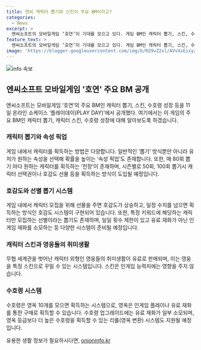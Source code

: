 ```yaml
---
title: 엔씨 캐릭터 뽑기와 스킨이 주요 BM이라고?
categories:
  - News
excerpt: >
  엔씨소프트의 모바일게임 ‘호연’이 기대를 모으고 있다. 게임 BM인 캐릭터 뽑기, 스킨, 수호령 성장 등을 공개함으로써 유저들의 기대를 높였다. 캐릭터 모집 방식은 다양하며, 호감도 시스템과 스킨 판매도 유료 재화를 통해 이뤄진다. 또한 수호령 획득 방식 역시 흥미롭게 다가온다. 게임 내용물과 유료 재화의 활용법이 다채로우며, 플레이어들에게 즐거움을 안겨줄 것으로 기대된다.
feature_text: >
  엔씨소프트의 모바일게임 ‘호연’이 기대를 모으고 있다. 게임 BM인 캐릭터 뽑기, 스킨, 수호령 성장 등을 공개함으로써 유저들의 기대를 높였다. 캐릭터 모집 방식은 다양하며, 호감도 시스템과 스킨 판매도 유료 재화를 통해 이뤄진다. 또한 수호령 획득 방식 역시 흥미롭게 다가온다. 게임 내용물과 유료 재화의 활용법이 다채로우며, 플레이어들에게 즐거움을 안겨줄 것으로 기대된다.
image: 'https://blogger.googleusercontent.com/img/b/R29vZ2xl/AVvXsEixyZcFfHzMRdzZMjFBmAUKJYCLCGyLL1o632UiGVXcaFdKo_bkvkuCioo0uUKlGfBVcT3P84aROyZIXSBEx3Aw5nCQ3pTgDom1WDC4m8eifvWiAmWEEVb4x6G_l8C0QH225ldMjyaFvpxGEBGNO37VmDTDMHGhJPq73UglMfDca1-0aw/s1600/blogspot.png'
---
```


<p><img src="https://blogger.googleusercontent.com/img/b/R29vZ2xl/AVvXsEixyZcFfHzMRdzZMjFBmAUKJYCLCGyLL1o632UiGVXcaFdKo_bkvkuCioo0uUKlGfBVcT3P84aROyZIXSBEx3Aw5nCQ3pTgDom1WDC4m8eifvWiAmWEEVb4x6G_l8C0QH225ldMjyaFvpxGEBGNO37VmDTDMHGhJPq73UglMfDca1-0aw/s1600/blogspot.png" alt="info 속보" /></p>

<h2 data-ke-size="size26">엔씨소프트 모바일게임 '호연' 주요 BM 공개</h2>

<p data-ke-size="size16">엔씨소프트는 모바일게임 ‘호연’의 주요 BM인 캐릭터 뽑기, 스킨, 수호령 성장 등을 11일 온라인 쇼케이스 ‘플레이데이(PLAY DAY)’에서 공개했다. 여기에서는 이 게임의 주요 BM인 캐릭터 뽑기, 캐릭터 스킨, 수호령 성장에 대해 알아보도록 하겠습니다.</p>

<h3><b>캐릭터 뽑기와 속성 픽업</b></h3>

<p data-ke-size="size16">게임 내에서 캐릭터를 획득하는 방법은 다양합니다. 일반적인 ‘뽑기’ 방식뿐만 아니라 유저가 원하는 속성을 선택해 확률을 높이는 ‘속성 픽업’도 존재합니다. 또한, 매 80회 뽑기 마다 원하는 캐릭터를 획득하는 ‘천장’이 존재하며, 시즌별로 50회, 100회 뽑기시 캐릭터 선택권이나 호감도 선물 등을 획득하는 방식이 도입될 예정입니다.</p>

<h3><b>호감도와 선별 뽑기 시스템</b></h3>

<p data-ke-size="size16">게임 내에서 캐릭터 모집을 위해 선물을 주면 호감도가 상승하고, 일정 수치를 넘으면 획득하는 방식인 호감도 시스템이 구현되어 있습니다. 또한, 특정 키워드에 해당하는 캐릭터만 모집하는 선별이라는 뽑기도 존재하며, 일일 횟수 제한이 있고 유료 재화가 아닌 인게임 재화를 소모하는 등 다양한 시스템이 준비될 예정입니다.</p>

<h3><b>캐릭터 스킨과 영웅들의 취미생활</b></h3>

<p data-ke-size="size16">무협 세계관을 벗어난 캐릭터 외형인 영웅들의 취미생활이 유료로 판매되며, 이는 영웅을 특정 스킨으로 꾸밀 수 있는 시스템입니다. 스킨은 인게임 능력치에는 영향을 주지 않습니다.</p>

<h3><b>수호령 시스템</b></h3>

<p data-ke-size="size16">수호령은 영옥 10개를 모으면 획득하는 시스템으로, 영옥은 인게임 플레이나 유료 재화를 통한 구매로 획득할 수 있습니다. 수호령 업그레이드에는 유료 재화가 일부 소모되며, 영옥 등급보다 더 높은 수호령을 획득할 수 있는 리롤(영옥 변환) 시스템도 지원될 예정입니다.</p>
유용한 생활 정보가 필요하시다면, <a href="https://onioninfo.kr" rel="dofollow">onioninfo.kr</a>


